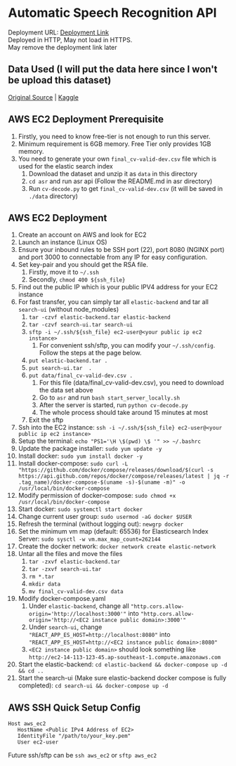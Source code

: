 # Automatic Speech Recognition API
Deployment URL: [Deployment Link](http://ec2-18-140-239-15.ap-southeast-1.compute.amazonaws.com:3000)  
Deployed in HTTP, May not load in HTTPS.  
May remove the deployment link later

## Data Used (I will put the data here since I won't be upload this dataset)
[Original Source](https://www.dropbox.com/scl/fi/i9yvfqpf7p8uye5o8k1sj/common_voice.zip?rlkey=lz3dtjuhekc3xw4jnoeoqy5yu&dl=0) | 
[Kaggle](https://www.kaggle.com/datasets/mozillaorg/common-voice)  

## AWS EC2 Deployment Prerequisite
1. Firstly, you need to know free-tier is not enough to run this server.
2. Minimum requirement is 6GB memory. Free Tier only provides 1GB memory.
3. You need to generate your own `final_cv-valid-dev.csv` file which is used for the elastic search index
   1. Download the dataset and unzip it as `data` in this directory
   2. `cd asr` and run asr api (Follow the README.md in asr directory)
   3. Run `cv-decode.py` to get `final_cv-valid-dev.csv` (it will be saved in `./data` directory)

## AWS EC2 Deployment 
1. Create an account on AWS and look for EC2
2. Launch an instance (Linux OS)
3. Ensure your inbound rules to be SSH port (22), port 8080 (NGINX port) and port 3000 to connectable from any IP for easy configuration.
4. Set key-pair and you should get the RSA file.
   1. Firstly, move it to `~/.ssh`
   2. Secondly, `chmod 400 ${ssh_file}`
5. Find out the public IP which is your public IPV4 address for your EC2 instance
6. For fast transfer, you can simply tar all `elastic-backend` and tar all `search-ui` (without node_modules)
   1. `tar -czvf elastic-backend.tar elastic-backend`
   2. `tar -czvf search-ui.tar search-ui`
   3. `sftp -i ~/.ssh/${ssh_file} ec2-user@<your public ip ec2 instance>`
      1. For convenient ssh/sftp, you can modify your `~/.ssh/config`. Follow the steps at the page below.
   4. `put elastic-backend.tar .`
   5. `put search-ui.tar  .`
   6. `put data/final_cv-valid-dev.csv .`
      1. For this file (data/final_cv-valid-dev.csv),  you need to download the data set above
      2. Go to `asr` and run `bash start_server_locally.sh`
      3. After the server is started, run `python cv-decode.py`
      4. The whole process should take around 15 minutes at most
   7. Exit the sftp
7.  Ssh into the EC2 instance: `ssh -i ~/.ssh/${ssh_file} ec2-user@<your public ip ec2 instance>`
8. Setup the terminal: `echo "PS1='\H \$(pwd) \$ '" >> ~/.bashrc`
9.  Update the package installer: `sudo yum update -y`
10. Install docker: `sudo yum install docker -y`
11. Install docker-compose: `sudo curl -L "https://github.com/docker/compose/releases/download/$(curl -s https://api.github.com/repos/docker/compose/releases/latest | jq -r .tag_name)/docker-compose-$(uname -s)-$(uname -m)" -o /usr/local/bin/docker-compose`
12. Modify permission of docker-compose: `sudo chmod +x /usr/local/bin/docker-compose`
13. Start docker: `sudo systemctl start docker`
14. Change current user group: `sudo usermod -aG docker $USER`
15. Refresh the terminal (without logging out): `newgrp docker`
16. Set the minimum vm map (default: 65536) for Elasticsearch Index Server: `sudo sysctl -w vm.max_map_count=262144`
17. Create the docker network: `docker network create elastic-network`
18. Untar all the files and move the files
    1.  `tar -zxvf elastic-backend.tar`
    2.  `tar -zxvf search-ui.tar`
    3.  `rm *.tar`
    4.  `mkdir data`
    5.  `mv final_cv-valid-dev.csv data`
19. Modify docker-compose.yaml
    1.  Under `elastic-backend`, change all `"http.cors.allow-origin='http://localhost:3000'"` into `"http.cors.allow-origin='http://<EC2 instance public domain>:3000'"`
    2.  Under `search-ui`, change `"REACT_APP_ES_HOST=http://localhost:8080"` into `"REACT_APP_ES_HOST=http://<EC2 instance public domain>:8080"`
    3.  `<EC2 instance public domain>` should look something like `http://ec2-14-113-123-45.ap-southeast-1.compute.amazonaws.com`
20. Start the elastic-backend: `cd elastic-backend && docker-compose up -d && cd ..`
21. Start the search-ui (Make sure elastic-backend docker compose is fully completed): `cd search-ui && docker-compose up -d`
   
## AWS SSH Quick Setup Config
```
Host aws_ec2
   HostName <Public IPv4 Address of EC2>
   IdentityFile "/path/to/your_key.pem"
   User ec2-user
```
Future ssh/sftp can be `ssh aws_ec2` or `sftp aws_ec2`